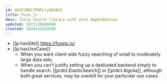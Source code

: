 ```yaml
---
id: eE4YZNDCfPNFLlyQKkWI2
title: Fuse.js
desc: fuzzy-search library with zero dependencies
updated: 1671120448488
created: 1638131283560
---
```




- [[p.hasSite]] https://fusejs.io/
- [[p.hasUseCase]]
  - When you want client-side fuzzy searching of small to moderately large data sets.
  - When you can't justify setting up a dedicated backend simply to handle search. [[prdct.ElasticSearch]] or [[prdct.Algolia]], although both great services, may be overkill for your particular use cases
